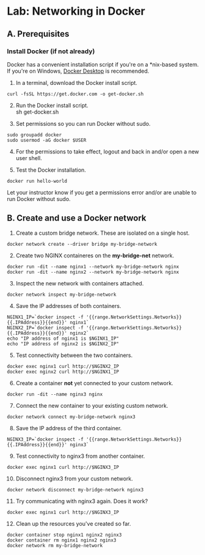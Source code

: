 # Lab: Networking in Docker

## A. Prerequisites
### Install Docker (if not already)
Docker has a convenient installation script if you're on a *nix-based system. If you're on Windows, [Docker Desktop](https://docs.docker.com/desktop/install/windows-install/) is recommended.
1. In a terminal, download the Docker install script.

```
curl -fsSL https://get.docker.com -o get-docker.sh
```

2. Run the Docker install script.  
sh get-docker.sh

3. Set permissions so you can run Docker without sudo.

```
sudo groupadd docker
sudo usermod -aG docker $USER
```

4. For the permissions to take effect, logout and back in and/or open a new user shell.

5. Test the Docker installation.

```
docker run hello-world
```

Let your instructor know if you get a permissions error and/or are unable to run Docker without sudo.

## B. Create and use a Docker network

1. Create a custom bridge network. These are isolated on a single host.

```
docker network create --driver bridge my-bridge-network
```

2. Create two NGINX containeres on the **my-bridge-net** network.

```
docker run -dit --name nginx1 --network my-bridge-network nginx
docker run -dit --name nginx2 --network my-bridge-network nginx
```

3. Inspect the new network with containers attached.

```
docker network inspect my-bridge-network
```

4. Save the IP addresses of both containers.

```
NGINX1_IP=`docker inspect -f '{{range.NetworkSettings.Networks}}{{.IPAddress}}{{end}}' nginx1`
NGINX2_IP=`docker inspect -f '{{range.NetworkSettings.Networks}}{{.IPAddress}}{{end}}' nginx2`
echo "IP address of nginx1 is $NGINX1_IP"
echo "IP address of nginx2 is $NGINX2_IP"
```

5. Test connectivity between the two containers.

```
docker exec nginx1 curl http://$NGINX2_IP
docker exec nginx2 curl http://$NGINX1_IP
```

6. Create a container **not** yet connected to your custom network.

```
docker run -dit --name nginx3 nginx
```

7. Connect the new container to your existing custom network.

```
docker network connect my-bridge-network nginx3
```

8. Save the IP address of the third container.

```
NGINX3_IP=`docker inspect -f '{{range.NetworkSettings.Networks}}{{.IPAddress}}{{end}}' nginx3`
```

9. Test connectivity to nginx3 from another container.

```
docker exec nginx1 curl http://$NGINX3_IP
```

10. Disconnect nginx3 from your custom network.

```
docker network disconnect my-bridge-network nginx3 
```

11. Try communicating with nginx3 again. Does it work?

```
docker exec nginx1 curl http://$NGINX3_IP
```

12. Clean up the resources you've created so far.

```
docker container stop nginx1 nginx2 nginx3
docker container rm nginx1 nginx2 nginx3
docker network rm my-bridge-network
```










 
